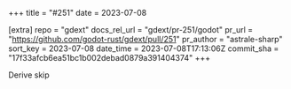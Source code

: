 +++
title = "#251"
date = 2023-07-08

[extra]
repo = "gdext"
docs_rel_url = "gdext/pr-251/godot"
pr_url = "https://github.com/godot-rust/gdext/pull/251"
pr_author = "astrale-sharp"
sort_key = 2023-07-08
date_time = 2023-07-08T17:13:06Z
commit_sha = "17f33afcb6ea51bc1b002debad0879a391404374"
+++

Derive skip
